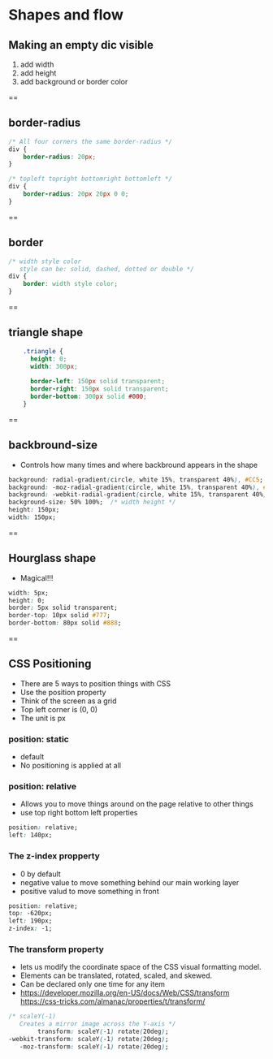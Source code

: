 # Shapes and flow

## Making an empty dic visible
1. add width
2. add height
3. add background or border color

==

## border-radius
```css
/* All four corners the same border-radius */
div {
    border-radius: 20px;
}

/* topleft topright bottomright bottomleft */
div {
    border-radius: 20px 20px 0 0;
}
```

==

## border
```css
/* width style color
   style can be: solid, dashed, dotted or double */
div {
    border: width style color;
}
```

==

## triangle shape
```css
    .triangle {
      height: 0;
      width: 300px;
      
      border-left: 150px solid transparent;
      border-right: 150px solid transparent;
      border-bottom: 300px solid #000;
    }
```

==

## backbround-size
- Controls how many times and where backbround appears in the shape

```css
background: radial-gradient(circle, white 15%, transparent 40%), #CC5;
background: -moz-radial-gradient(circle, white 15%, transparent 40%), #CC5;
background: -webkit-radial-gradient(circle, white 15%, transparent 40%), #CC5;
background-size: 50% 100%;  /* width height */
height: 150px;
width: 150px;
```

==

## Hourglass shape
- Magical!!!

```css
width: 5px;
height: 0;
border: 5px solid transparent;
border-top: 10px solid #777;
border-bottom: 80px solid #888;
```

==

## CSS Positioning
- There are 5 ways to position things with CSS
- Use the position property
- Think of the screen as a grid
- Top left corner is (0, 0)
- The unit is px

### position: static
- default
- No positioning is applied at all

### position: relative
- Allows you to move things around on the page relative to other things
- use top right bottom left properties

```css
position: relative;
left: 140px;
```

### The z-index propperty
- 0 by default
- negative value to move something behind our main working layer
- positive valud to move something in front

```css
position: relative;
top: -620px;
left: 190px;
z-index: -1;
```

### The transform property
- lets us modify the coordinate space of the CSS visual formatting model.
- Elements can be translated, rotated, scaled, and skewed.
- Can be declared only one time for any item
- https://developer.mozilla.org/en-US/docs/Web/CSS/transform
https://css-tricks.com/almanac/properties/t/transform/

```css
/* scaleY(-1)
   Creates a mirror image across the Y-axis */
        transform: scaleY(-1) rotate(20deg);
-webkit-transform: scaleY(-1) rotate(20deg);
   -moz-transform: scaleY(-1) rotate(20deg);
```


